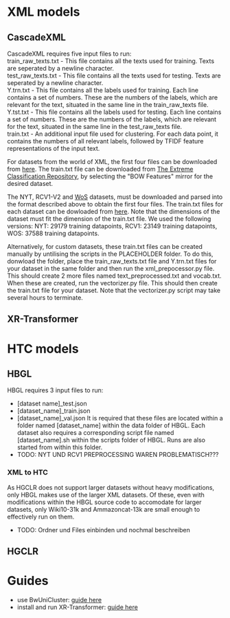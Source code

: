 # XML models
## CascadeXML
CascadeXML requires five input files to run: \
train_raw_texts.txt - This file contains all the texts used for training. Texts are seperated by a newline character.\
test_raw_texts.txt - This file contains all the texts used for testing. Texts are seperated by a newline character.\
Y.trn.txt - This file contains all the labels used for training. Each line contains a set of numbers. These are the numbers of the labels, which are relevant for the text, situated in the same line in the train_raw_texts file.\
Y.tst.txt - This file contains all the labels used for testing. Each line contains a set of numbers. These are the numbers of the labels, which are relevant for the text, situated in the same line in the test_raw_texts file.\
train.txt - An additional input file used for clustering. For each data point, it contains the numbers of all relevant labels, followed by TFIDF feature representations of the input text.

For datasets from the world of XML, the first four files can be downloaded from [here](https://github.com/yourh/AttentionXML). The train.txt file can be downloaded from [The Extreme Classification Repository](http://manikvarma.org/downloads/XC/XMLRepository.html), by selecting the "BOW Features" mirror for the desired dataset. 

The NYT, RCV1-V2 and [WoS](https://data.mendeley.com/datasets/9rw3vkcfy4/6) datasets, must be downloaded and parsed into the format described above to obtain the first four files. The train.txt files for each dataset can be dowloaded from [here](https://drive.google.com/drive/folders/1dHqrKTVkjPvZ0ozlOu9UUOJykW64tVXW?usp=sharing). Note that the dimensions of the dataset must fit the dimension of the train.txt file. We used the following versions: NYT: 29179 training datapoints, RCV1: 23149 training datapoints, WOS: 37588 training datapoints.

Alternatively, for custom datasets, these train.txt files can be created manually by untilising the scripts in the PLACEHOLDER folder. To do this, donwload the folder, place the train_raw_texts.txt file and Y.trn.txt files for your dataset in the same folder and then run the xml_prepocessor.py file. This should create 2 more files named text_preprocessed.txt and vocab.txt. When these are created, run the vectorizer.py file. This should then create the train.txt file for your dataset. Note that the vectorizer.py script may take several hours to terminate. 
## XR-Transformer

# HTC models
## HBGL 
HBGL requires 3 input files to run:
- [dataset name]_test.json
- [dataset_name]_train.json
- [dataset_name]_val.json
It is required that these files are located within a folder named [dataset_name] within the data folder of HBGL.
Each dataset also requires a corresponding script file named [dataset_name].sh within the scripts folder of HBGL. Runs are also started from within this folder.
- TODO: NYT UND RCV1 PREPROCESSING WAREN PROBLEMATISCH???

### XML to HTC
As HGCLR does not support larger datasets without heavy modifications, only HBGL makes use of the larger XML datasets.
Of these, even with modifications within the HBGL source code to accomodate for larger datasets, only Wiki10-31k and Ammazoncat-13k are small enough to effectively run on them.
- TODO: Ordner und Files einbinden und nochmal beschreiben

## HGCLR

# Guides
- use BwUniCluster: [guide here](bw_uni_cluster.md)
- install and run XR-Transformer: [guide here](xr_transformer_guide.md)
